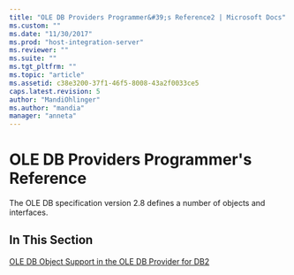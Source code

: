 ```yaml
---
title: "OLE DB Providers Programmer&#39;s Reference2 | Microsoft Docs"
ms.custom: ""
ms.date: "11/30/2017"
ms.prod: "host-integration-server"
ms.reviewer: ""
ms.suite: ""
ms.tgt_pltfrm: ""
ms.topic: "article"
ms.assetid: c38e3200-37f1-46f5-8008-43a2f0033ce5
caps.latest.revision: 5
author: "MandiOhlinger"
ms.author: "mandia"
manager: "anneta"
---
```

# OLE DB Providers Programmer&#39;s Reference
The OLE DB specification version 2.8 defines a number of objects and interfaces.  
  
## In This Section  
 [OLE DB Object Support in the OLE DB Provider for DB2](../core/ole-db-object-support-in-the-ole-db-provider-for-db22.md)